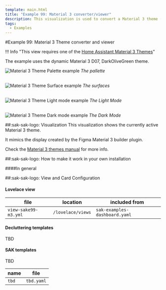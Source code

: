 ```yaml
---
template: main.html
title: "Example 99: Material 3 converter/viewer"
description: This visualization is used to convert a Material 3 theme (if available) and to show the currently selected Material 3 theme.
tags:
  - Examples
---
```

#Example 99: Material 3 Theme converter and viewer

!!! Info "This view requires one of the [Home Assistant Material 3 Themes][ham3-url]"


The example uses the dynamic Material 3 D07, DarkOliveGreen theme.

![Material 3 Theme Palette example]
_The pallette_

<br>![Material 3 Theme Surface example]
_The surfaces_

<br>![Material 3 Theme Light mode example]
_The Light Mode_

<br>![Material 3 Theme Dark mode example]
_The Dark Mode_

##:sak-sak-logo: Visualization
This visualization shows the currently active Material 3 theme.

It mimics the display created by the Figma Material 3 builder plugin.

Check the [Material 3 themes manual][ham3-url] for more info.


##:sak-sak-logo: How to make it work in your own installation

####In general

##:sak-sak-logo: View and Card Configuration

#### Lovelace view

| file | location | included from |
| ---- | -------- | ------------- |
| `view-sake99-m3.yml` | `/lovelace/views` | `sak-examples-dashboard.yaml`|

#### Decluttering templates
TBD

#### SAK templates
TBD

| name | file |
| ---- | -------- |
| `tbd` | `tbd.yaml` |

<!-- Image references -->

[AmoebeLabs Swiss Army Knife Custom Card Example 12]: ../assets/screenshots/sak-example-12.png
[AmoebeLabs Swiss Army Knife Custom Card Example 12 Light - Wide cards]: ../assets/screenshots/sak-example-12-m3-d06-light.png "Swiss Army Knife Example 12 - Wide cards, light theme"
[AmoebeLabs Swiss Army Knife Custom Card Example 12 Dark - Wide cards]: ../assets/screenshots/sak-example-12-m3-d06-dark.png "Swiss Army Knife Example 12 - Wide cards, dark theme"

[Material 3 Theme Palette example]: https://material3-themes-manual.amoebelabs.com/assets/screenshots/m3-theme-d07-palettes.png
[Material 3 Theme Surface example]: https://material3-themes-manual.amoebelabs.com/assets/screenshots/m3-theme-d07-surfaces.png
[Material 3 Theme Light mode example]: https://material3-themes-manual.amoebelabs.com/assets/screenshots/m3-theme-d07-light.png
[Material 3 Theme Dark mode example]: https://material3-themes-manual.amoebelabs.com/assets/screenshots/m3-theme-d07-dark.png

<!--- Internal References... --->


<!--- External References... --->

[ham3-url]: https://material3-themes-manual.amoebelabs.com/
